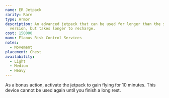 ```yaml
---
name: ER Jetpack
rarity: Rare
type: Armor
description: An advanced jetpack that can be used for longer than the standard
  version, but takes longer to recharge.
cost: 150000
manu: Elanus Risk Control Services
notes:
  - Movement
placement: Chest
availability:
  - Light
  - Medium
  - Heavy
---
```

As a bonus action, activate the jetpack to gain flying <me-distance length="15" /> for 10 minutes. 
This device cannot be used again until you finish a long rest.
